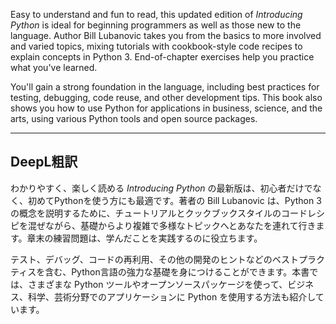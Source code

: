 Easy to understand and fun to read, this updated edition of _Introducing Python_ is ideal for beginning programmers as well as those new to the language. Author Bill Lubanovic takes you from the basics to more involved and varied topics, mixing tutorials with cookbook-style code recipes to explain concepts in Python 3. End-of-chapter exercises help you practice what you've learned.

You'll gain a strong foundation in the language, including best practices for testing, debugging, code reuse, and other development tips. This book also shows you how to use Python for applications in business, science, and the arts, using various Python tools and open source packages.

---
## DeepL粗訳

わかりやすく、楽しく読める _Introducing Python_ の最新版は、初心者だけでなく、初めてPythonを使う方にも最適です。著者の Bill Lubanovic は、Python 3 の概念を説明するために、チュートリアルとクックブックスタイルのコードレシピを混ぜながら、基礎からより複雑で多様なトピックへとあなたを連れて行きます。章末の練習問題は、学んだことを実践するのに役立ちます。

テスト、デバッグ、コードの再利用、その他の開発のヒントなどのベストプラクティスを含む、Python言語の強力な基礎を身につけることができます。本書では、さまざまな Python ツールやオープンソースパッケージを使って、ビジネス、科学、芸術分野でのアプリケーションに Python を使用する方法も紹介しています。
